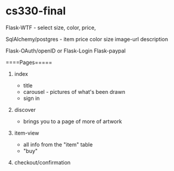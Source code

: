 # cs330-final


Flask-WTF - select size, color, price, 

SqlAlchemy/postgres - 
  item
      price
      color
      size
      image-url
      description
  
  


Flask-OAuth/openID or Flask-Login
Flask-paypal



====Pages=====
1) index
    * title
    * carousel - pictures of what's been drawn
    * sign in

2) discover
    * brings you to a page of more of artwork
  
3) item-view
    * all info from the "item" table
    * "buy"
    
4) checkout/confirmation
    
  
